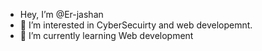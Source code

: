 - Hey, I’m @Er-jashan
- 👀 I’m interested in CyberSecuirty and web developemnt.
- 🌱 I’m currently learning Web development


<!---
Er-jashan/Er-jashan is a ✨ special ✨ repository because its `README.md` (this file) appears on your GitHub profile.
You can click the Preview link to take a look at your changes.
--->
